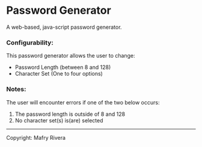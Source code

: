# Password Generator
A web-based, java-script password generator.


### Configurability:
This password generator allows the user to change:
* Password Length (between 8 and 128)
* Character Set (One to four options)

### Notes:
The user will encounter errors if one of the two below occurs:
1. The password length is outside of 8 and 128
2. No character set(s) is(are) selected

--------------------------------------------------------------

Copyright: Mafry Rivera